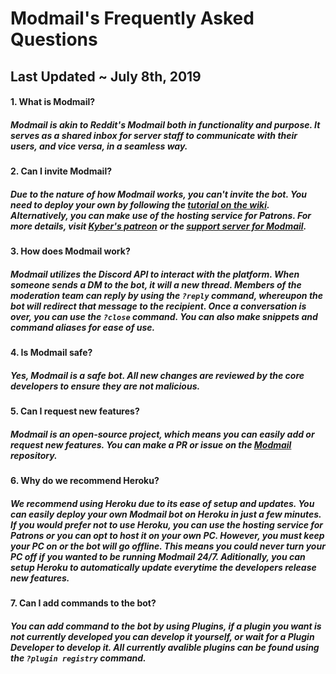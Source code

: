 # Modmail's Frequently Asked Questions
## Last Updated ~ July 8th, 2019

#### 1. What is Modmail?
##### Modmail is akin to Reddit's Modmail both in functionality and purpose. It serves as a shared inbox for server staff to communicate with their users, and vice versa, in a seamless way.

#### 2. Can I invite Modmail?
##### Due to the nature of how Modmail works, you can't invite the bot. You need to deploy your own by following the [tutorial on the wiki](https://github.com/kyb3r/modmail/wiki/Installation). Alternatively, you can make use of the hosting service for Patrons. For more details, visit [Kyber's patreon](https://patreon.com/kyber) or the [support server for Modmail](https://discord.gg/j5e9p8w).

#### 3. How does Modmail work?
##### Modmail utilizes the Discord API to interact with the platform. When someone sends a DM to the bot, it will a new thread. Members of the moderation team can reply by using the ``?reply`` command, whereupon the bot will redirect that message to the recipient. Once a conversation is over,  you can use the ``?close`` command. You can also make snippets and command aliases for ease of use.

#### 4. Is Modmail safe?
##### Yes, Modmail is a safe bot. All new changes are reviewed by the core developers to ensure they are not malicious.

#### 5. Can I request new features?
##### Modmail is an open-source project, which means you can easily add or request new features. You can make a PR or issue on the [Modmail](https://github.com/kyb3r/modmail/issues) repository.

#### 6. Why do we recommend Heroku?
##### We recommend using Heroku due to its ease of setup and updates. You can easily deploy your own Modmail bot on Heroku in just a few minutes.  If you would prefer not to use Heroku, you can use the hosting service for Patrons or you can opt to host it on your own PC. However, you must keep your PC on or the bot will go offline. This means you could never turn your PC off if you wanted to be running Modmail 24/7. Aditionally, you can setup Heroku to automatically update everytime the developers release new features.

#### 7. Can I add commands to the bot?
##### You can add command to the bot by using Plugins, if a plugin you want is not currently developed you can develop it yourself, or wait for a Plugin Developer to develop it. All currently avalible plugins can be found using the ``?plugin registry`` command. 
